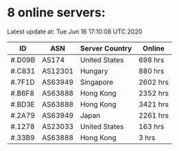 # 8 online servers:

Latest update at: Tue Jun 16 17:10:08 UTC 2020

| ID | ASN | Server Country | Online |
| -- | --- | -------------- | ------ |
| #.D09B | AS174 | United States | 698 hrs |
| #.C831 | AS12301 | Hungary | 880 hrs |
| #.7F1D | AS63949 | Singapore | 2602 hrs |
| #.B6F8 | AS63888 | Hong Kong | 2352 hrs |
| #.BD3E | AS63888 | Hong Kong | 3421 hrs |
| #.2A79 | AS63949 | Japan | 2261 hrs |
| #.1278 | AS23033 | United States | 163 hrs |
| #.33B9 | AS63888 | Hong Kong | 3 hrs |

